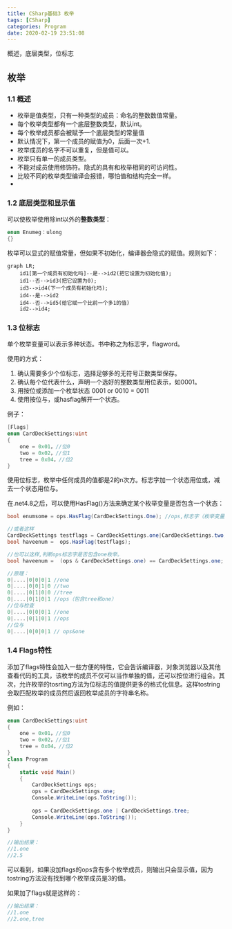 ```yaml
---
title: CSharp基础3 枚举
tags: [CSharp]
categories: Program
date: 2020-02-19 23:51:08 
---
```


概述，底层类型，位标志

<!-- more -->

## 枚举

### 1.1 概述

- 枚举是值类型，只有一种类型的成员：命名的整数数值常量。
- 每个枚举类型都有一个底层整数类型，默认int。
- 每个枚举成员都会被赋予一个底层类型的常量值
- 默认情况下，第一个成员的赋值为0，后面一次+1.
- 枚举成员的名字不可以重复，但是值可以。
- 枚举只有单一的成员类型。
- 不能对成员使用修饰符。隐式的具有和枚举相同的可访问性。
- 比较不同的枚举类型编译会报错，哪怕值和结构完全一样。
- 

### 1.2 底层类型和显示值

可以使枚举使用除int以外的**整数类型**：

```csharp
enum Enumeg：ulong
{}
```

枚举可以显式的赋值常量，但如果不初始化，编译器会隐式的赋值。规则如下：

```mermaid
graph LR;
    id1[第一个成员有初始化吗]--是-->id2(把它设置为初始化值);
    id1--否-->id3(把它设置为0);
    id3-->id4(下一个成员有初始化吗);
    id4--是-->id2
    id4--否-->id5(给它赋一个比前一个多1的值)
    id2-->id4;
```

### 1.3 位标志

单个枚举变量可以表示多种状态。书中称之为标志字，flagword。

使用的方式：

1. 确认需要多少个位标志，选择足够多的无符号正数类型保存。
2. 确认每个位代表什么，声明一个选好的整数类型用位表示，如0001。
3. 用按位或添加一个枚举状态 0001 or 0010 = 0011
4. 使用按位与，或hasflag解开一个状态。

例子：

```csharp
[Flags]
enum CardDeckSettings:uint
{
    one = 0x01，//位0
    two = 0x02，//位1 
    tree = 0x04，//位2
}
```

使用位标志，枚举中任何成员的值都是2的n次方。标志字加一个状态用位或，减去一个状态用位与。

在.net4.8之后，可以使用HasFlag()方法来确定某个枚举变量是否包含一个状态：

```csharp
bool enumsome = ops.HasFlag(CardDeckSettings.One); //ops,标志字（枚举变量）

//或者这样
CardDeckSettings testflags = CardDeckSettings.one|CardDeckSettings.two;
bool haveenum =  ops.HasFlag(testflags);

//也可以这样,判断ops标志字是否包含one枚举。
bool haveenum =  (ops & CardDeckSettings.one) == CardDeckSettings.one;

//原理：
0|....|0|0|0|1 //one
0|....|0|0|1|0 //two
0|....|0|1|0|0 //tree
0|....|0|1|0|1 //ops（包含tree和one）
//位与检查
0|....|0|0|0|1 //one
0|....|0|1|0|1 //ops
//位与
0|....|0|0|0|1 // ops&one
```

### 1.4 Flags特性

添加了flags特性会加入一些方便的特性，它会告诉编译器，对象浏览器以及其他查看代码的工具，该枚举的成员不仅可以当作单独的值，还可以按位进行组合。其次，允许枚举的tosrting方法为位标志的值提供更多的格式化信息。这样tostring会取匹配枚举的成员然后返回枚举成员的字符串名称。

例如：

```csharp
enum CardDeckSettings:uint
{
    one = 0x01，//位0
    two = 0x02，//位1 
    tree = 0x04，//位2
}
class Program
{
    static void Main()
    {
        CardDeckSettings ops;
        ops = CardDeckSettings.one;
        Console.WriteLine(ops.ToString());
        
        ops = CardDeckSettings.one | CardDeckSettings.tree;
        Console.WriteLine(ops.ToString());
    }
}

//输出结果：
//1.one
//2.5
```

可以看到，如果没加flags的ops含有多个枚举成员，则输出只会显示值，因为tostring方法没有找到哪个枚举成员是3的值。

如果加了flags就是这样的：

```csharp
//输出结果：
//1.one
//2.one,tree
```







